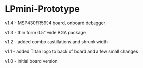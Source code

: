 # LPmini-Prototype

v1.4 - MSP430FR5994 board, onboard debugger

v1.3 - thin form 0.5" wide BGA package

v1.2 - added combo castillations and shrunk width

v1.1 - added TItan logo to back of board and a few small changes

v1.0 - initial board version

